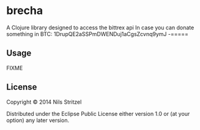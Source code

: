 # brecha

A Clojure library designed to access the bittrex api
In case you can donate something in BTC: 1DrupQE2aSSPmDWENDuj1aCgsZcvnq9ymJ
-=====

## Usage

FIXME

## License

Copyright © 2014 Nils Stritzel

Distributed under the Eclipse Public License either version 1.0 or (at
your option) any later version.
